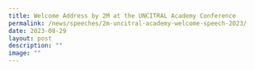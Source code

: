 ```yaml
---
title: Welcome Address by 2M at the UNCITRAL Academy Conference
permalink: /news/speeches/2m-uncitral-academy-welcome-speech-2023/
date: 2023-08-29
layout: post
description: ""
image: ""
---
```

